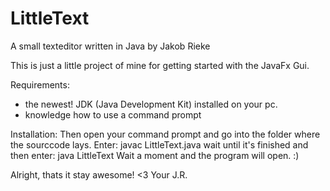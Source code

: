 # LittleText
A small texteditor written in Java by Jakob Rieke

This is just a little project of mine for getting started with the JavaFx Gui.

Requirements:
- the newest! JDK (Java Development Kit) installed on your pc.
- knowledge how to use a command prompt

Installation: 
Then open your command prompt and go into the folder where the sourccode lays. 
Enter: javac LittleText.java 
wait until it's finished and then
enter: java LittleText
Wait a moment and the program will open. :)

Alright, thats it stay awesome! <3
Your J.R.
